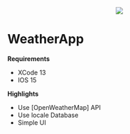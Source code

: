 <p align="center"><img src="WeatherApp/WeatherApp/Image/screenshot.png" /></p>


# WeatherApp
**Requirements**
- XCode 13
- IOS 15

**Highlights**
- Use [OpenWeatherMap] API
- Use locale Database
- Simple UI
